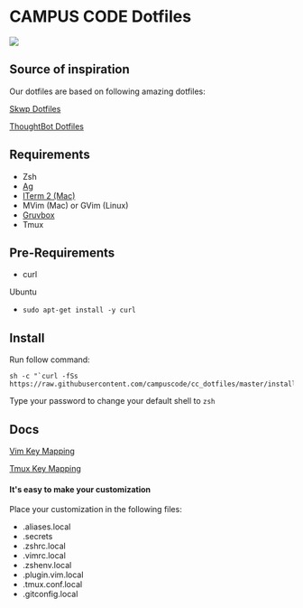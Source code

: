 CAMPUS CODE Dotfiles
====================

![](https://i.imgur.com/XogkB7V.png)

## Source of inspiration

Our dotfiles are based on following amazing dotfiles:

[Skwp Dotfiles](http://github.com/skwp/dotfiles)

[ThoughtBot Dotfiles](http://github.com/thoughtbot/dotfiles)

## Requirements

* Zsh
* [Ag](https://github.com/ggreer/the_silver_searcher)
* [ITerm 2 (Mac)](https://www.iterm2.com/index.html)
* MVim (Mac) or GVim (Linux)
* [Gruvbox]([http://ethanschoonover.com/solarized](https://github.com/morhetz/gruvbox))
* Tmux

## Pre-Requirements

- curl

Ubuntu

- `sudo apt-get install -y curl`

## Install

Run follow command:

```
sh -c "`curl -fSs https://raw.githubusercontent.com/campuscode/cc_dotfiles/master/install.sh`"
```

Type your password to change your default shell to `zsh`

## Docs

[Vim Key Mapping](Vim.md)

[Tmux Key Mapping](Tmux.md)

#### It's easy to make your customization

Place your customization in the following files:

* .aliases.local
* .secrets
* .zshrc.local
* .vimrc.local
* .zshenv.local
* .plugin.vim.local
* .tmux.conf.local
* .gitconfig.local
